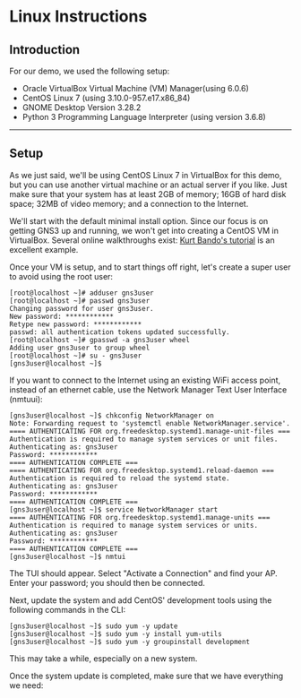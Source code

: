 # Linux Instructions

## Introduction

For our demo, we used the following setup:

- Oracle VirtualBox Virtual Machine (VM) Manager(using 6.0.6)
- CentOS Linux 7 (using 3.10.0-957.e17.x86_84)
- GNOME Desktop Version 3.28.2
- Python 3 Programming Language Interpreter (using version 3.6.8)

----------

## Setup

As we just said, we'll be using CentOS Linux 7 in VirtualBox for this demo, but you can use another virtual machine or an actual server if you like. Just make sure that your system has at least 2GB of memory; 16GB of hard disk space; 32MB of video memory; and a connection to the Internet.

We'll start with the default minimal install option. Since our focus is on getting GNS3 up and running, we won't get into creating a CentOS VM in VirtualBox. Several online walkthroughs exist:  [Kurt Bando's tutorial](https://tutorials.kurtobando.com/install-a-centos-7-minimal-server-in-virtual-machine-with-screenshots/ "Install a CentOS 7 Minimal Server in Virtual Machine with screenshots")  is an excellent example.

Once your VM is setup, and to start things off right, let's create a super user to avoid using the root user:

    [root@localhost ~]# adduser gns3user
    [root@localhost ~]# passwd gns3user
    Changing password for user gns3user.
    New password: ************
    Retype new password: ************
    passwd: all authentication tokens updated successfully.
    [root@localhost ~]# gpasswd -a gns3user wheel
    Adding user gns3user to group wheel
    [root@localhost ~]# su - gns3user
    [gns3user@localhost ~]$

If you want to connect to the Internet using an existing WiFi access point, instead of an ethernet cable, use the Network Manager Text User Interface (nmtuui):

    [gns3user@localhost ~]$ chkconfig NetworkManager on
    Note: Forwarding request to 'systemctl enable NetworkManager.service'.
    ==== AUTHENTICATING FOR org.freedesktop.systemd1.manage-unit-files ===
    Authentication is required to manage system services or unit files.
    Authenticating as: gns3user
    Password: ************ 
    ==== AUTHENTICATION COMPLETE ===
    ==== AUTHENTICATING FOR org.freedesktop.systemd1.reload-daemon ===
    Authentication is required to reload the systemd state.
    Authenticating as: gns3user
    Password: ************
    ==== AUTHENTICATION COMPLETE ===
    [gns3user@localhost ~]$ service NetworkManager start
    ==== AUTHENTICATING FOR org.freedesktop.systemd1.manage-units ===
    Authentication is required to manage system services or units.
    Authenticating as: gns3user
    Password: ************
    ==== AUTHENTICATION COMPLETE ===
    [gns3user@localhost ~]$ nmtui

The TUI should appear. Select "Activate a Connection" and find your AP. Enter your password; you should then be connected.

Next, update the system and add CentOS' development tools using the following commands in the CLI:

    [gns3user@localhost ~]$ sudo yum -y update
    [gns3user@localhost ~]$ sudo yum -y install yum-utils
    [gns3user@localhost ~]$ sudo yum -y groupinstall development

This may take a while, especially on a new system.

Once the system update is completed, make sure that we have everything we need:
